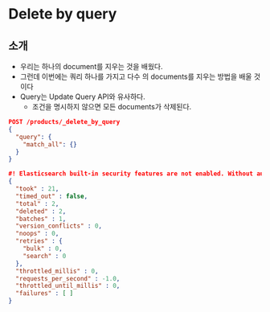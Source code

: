 # Delete by query

## 소개

-   우리는 하나의 document를 지우는 것을 배웠다.
-   그런데 이번에는 쿼리 하나를 가지고 다수 의 documents를 지우는 방법을 배울 것이다
-   Query는 Update Query API와 유사하다.
    -   조건을 명시하지 않으면 모든 documents가 삭제된다.

```json
POST /products/_delete_by_query
{
  "query": {
    "match_all": {}
  }
}
```

```json
#! Elasticsearch built-in security features are not enabled. Without authentication, your cluster could be accessible to anyone. See https://www.elastic.co/guide/en/elasticsearch/reference/7.15/security-minimal-setup.html to enable security.
{
  "took" : 21,
  "timed_out" : false,
  "total" : 2,
  "deleted" : 2,
  "batches" : 1,
  "version_conflicts" : 0,
  "noops" : 0,
  "retries" : {
    "bulk" : 0,
    "search" : 0
  },
  "throttled_millis" : 0,
  "requests_per_second" : -1.0,
  "throttled_until_millis" : 0,
  "failures" : [ ]
}

```
